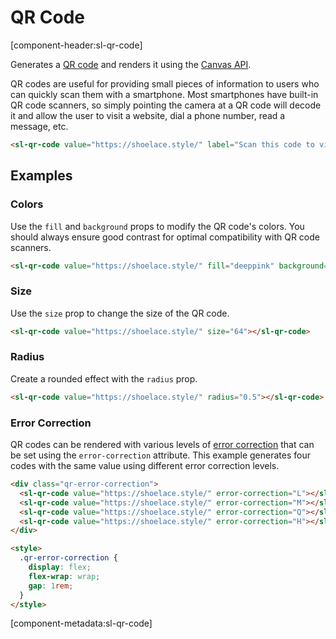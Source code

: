 # QR Code

[component-header:sl-qr-code]

Generates a [QR code](https://www.qrcode.com/) and renders it using the [Canvas API](https://developer.mozilla.org/en-US/docs/Web/API/Canvas_API).

QR codes are useful for providing small pieces of information to users who can quickly scan them with a smartphone. Most smartphones have built-in QR code scanners, so simply pointing the camera at a QR code will decode it and allow the user to visit a website, dial a phone number, read a message, etc.

```html preview
<sl-qr-code value="https://shoelace.style/" label="Scan this code to visit Shoelace on the web!"></sl-qr-code>
```

## Examples

### Colors

Use the `fill` and `background` props to modify the QR code's colors. You should always ensure good contrast for optimal compatibility with QR code scanners.

```html preview
<sl-qr-code value="https://shoelace.style/" fill="deeppink" background="white"></sl-qr-code>
```

### Size

Use the `size` prop to change the size of the QR code.

```html preview
<sl-qr-code value="https://shoelace.style/" size="64"></sl-qr-code>
```

### Radius

Create a rounded effect with the `radius` prop.

```html preview
<sl-qr-code value="https://shoelace.style/" radius="0.5"></sl-qr-code>
```

### Error Correction

QR codes can be rendered with various levels of [error correction](https://www.qrcode.com/en/about/error_correction.html) that can be set using the `error-correction` attribute. This example generates four codes with the same value using different error correction levels.

```html preview
<div class="qr-error-correction">
  <sl-qr-code value="https://shoelace.style/" error-correction="L"></sl-qr-code>
  <sl-qr-code value="https://shoelace.style/" error-correction="M"></sl-qr-code>
  <sl-qr-code value="https://shoelace.style/" error-correction="Q"></sl-qr-code>
  <sl-qr-code value="https://shoelace.style/" error-correction="H"></sl-qr-code>
</div>

<style>
  .qr-error-correction {
    display: flex;
    flex-wrap: wrap;
    gap: 1rem;
  }
</style>
```

[component-metadata:sl-qr-code]
